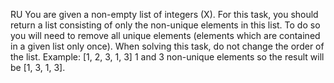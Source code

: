 RU
You are given a non-empty list of integers (X).
For this task, you should return a list consisting of only the non-unique elements in this list.
To do so you will need to remove all unique elements (elements which are contained in a given
list only once).
When solving this task, do not change the order of the list.
Example: [1, 2, 3, 1, 3] 1 and 3 non-unique elements so the result will be [1, 3, 1, 3].
